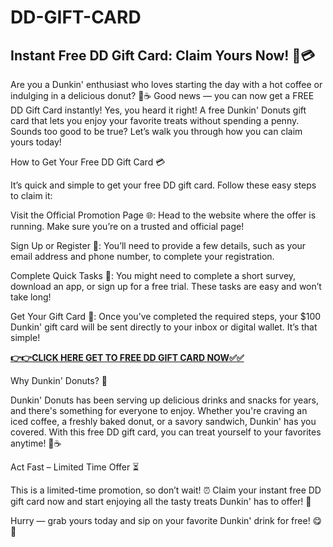 # DD-GIFT-CARD

## Instant Free DD Gift Card: Claim Yours Now! 🎉💳

Are you a Dunkin' enthusiast who loves starting the day with a hot coffee or indulging in a delicious donut? 🍩☕ Good news — you can now get a FREE DD Gift Card instantly! Yes, you heard it right! A free Dunkin' Donuts gift card that lets you enjoy your favorite treats without spending a penny. Sounds too good to be true? Let’s walk you through how you can claim yours today!

How to Get Your Free DD Gift Card 💳

It’s quick and simple to get your free DD gift card. Follow these easy steps to claim it:

Visit the Official Promotion Page 🌐: Head to the website where the offer is running. Make sure you’re on a trusted and official page!

Sign Up or Register 📝: You’ll need to provide a few details, such as your email address and phone number, to complete your registration.

Complete Quick Tasks 🎯: You might need to complete a short survey, download an app, or sign up for a free trial. These tasks are easy and won’t take long!

Get Your Gift Card 🎁: Once you’ve completed the required steps, your $100 Dunkin' gift card will be sent directly to your inbox or digital wallet. It’s that simple!

[**👉👉CLICK HERE GET TO FREE DD GIFT CARD NOW✅✅**](https://free-gift-card.raj-solution.com/958f890)

Why Dunkin' Donuts? 🤩

Dunkin' Donuts has been serving up delicious drinks and snacks for years, and there's something for everyone to enjoy. 
Whether you're craving an iced coffee, a freshly baked donut, or a savory sandwich, 
Dunkin' has you covered. With this free DD gift card, you can treat yourself to your favorites anytime! 🍩☕

Act Fast – Limited Time Offer ⏳

This is a limited-time promotion, so don’t wait! ⏰ Claim your instant free DD gift card now and start enjoying all the tasty treats Dunkin' has to offer! 🎉

Hurry — grab yours today and sip on your favorite Dunkin' drink for free! 😋🍩

